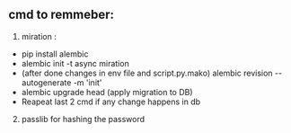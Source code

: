 ## cmd to remmeber:

1. miration : 
- pip install alembic 
- alembic init -t async miration
- (after done changes in env file and script.py.mako) alembic revision --autogenerate -m 'init'
- alembic upgrade head (apply migration to DB)
- Reapeat last 2 cmd if any change happens in db

2. passlib for hashing the password